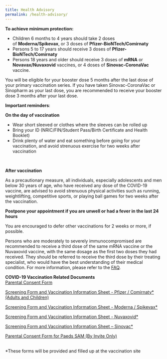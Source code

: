 ```yaml
---
title: Health Advisory
permalink: /health-advisory/
---
```

**To achieve minimum protection:**

- Children 6 months to 4 years should take 2 doses
of&nbsp;**Moderna/Spikevax**, or 3 doses of **Pfizer-BioNTech/Comirnaty**
- Persons 5 to 17 years should receive 3 doses of **Pfizer-BioNTech/Comirnaty**
- Persons 18 years and older should receive 3 doses of **mRNA** or **Novavax/Nuvaxovid** vaccines, or 4 doses of **Sinovac-CoronaVac** vaccine.

You will be eligible for your booster dose 5 months after the last dose of your primary vaccination series. If you have taken Sinovac-CoronaVac or Sinopharm as your last dose, you are recommended to receive your booster dose 3 months after your last dose.

**Important reminders**:

**On the day of vaccination**

* Wear short sleeved or clothes where the sleeves can be rolled up
* Bring your ID (NRIC/FIN/Student Pass/Birth Certificate and Health Booklet)
* Drink plenty of water and eat something before going for your vaccination, and avoid strenuous exercise for two weeks after vaccination
<br>

**After vaccination**

As a precautionary measure, all individuals, especially adolescents and men below 30 years of age, who have received any dose of the COVID-19 vaccine, are advised to avoid strenuous physical activities such as running, weightlifting, competitive sports, or playing ball games for two weeks after the vaccination.
 <br>

**Postpone your appointment if you are unwell or had a fever in the last 24 hours**

You are encouraged to defer other vaccinations for 2 weeks or more, if possible.


Persons who are moderately to severely immunocompromised are recommended to receive a third dose of the same mRNA vaccine or the Nuvaxovid vaccine, with the same dosage as the first two doses they had received. They should be referred to receive the third dose by their treating specialist, who would have the best understanding of their medical condition. For more information, please refer to the [FAQ](https://www.moh.gov.sg/covid-19/vaccination/faqs-on-general-vaccine-recommendations).
 <br>
 
 **COVID-19 Vaccination Related Documents**<br>
 [Parental Consent Form](https://go.gov.sg/parcf) <br>
 
[Screening Form and Vaccination Information Sheet - Pfizer / Comirnaty*(Adults and Children)](http://go.gov.sg/visp)<br>

 [Screening Form and Vaccination Information Sheet - Moderna / Spikevax*](https://go.gov.sg/vism)<br>
 
 [Screening Form and Vaccination Information Sheet - Nuvaxovid*](https://go.gov.sg/visn)<br>
 
 [Screening Form and Vaccination Information Sheet – Sinovac*](https://go.gov.sg/viss)<br>
 
 [Parental Consent Form for Paeds SAM (By Invite Only)](https://go.gov.sg/sampcfv2)<br><br>
 
  *These forms will be provided and filled up at the vaccination site